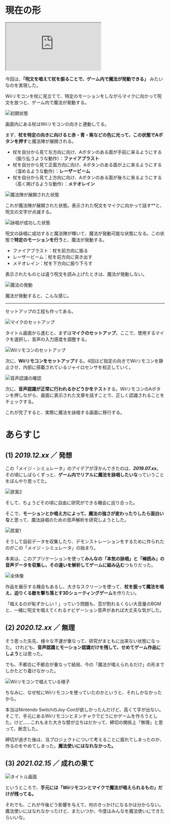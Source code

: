 # 現在の形

<iframe src="https://www.youtube.com/embed/gBHHT_64NUg" title="YouTube video player" allow="accelerometer; autoplay; clipboard-write; encrypted-media; gyroscope; picture-in-picture" allowFullScreen=""></iframe>



今回は、**「呪文を唱えて杖を振ることで、ゲーム内で魔法が発動できる」** みたいなのを実現した。

Wiiリモコンを杖に見立てて、特定のモーションをしながらマイクに向かって呪文を放つと、ゲーム内で魔法が発動する。



![初期状態](neutral.jpg)

画面内にある杖はWiiリモコンの向きと連動してる。

まず、**杖を特定の向きに向けると赤・青・紫などの色に光って、この状態でAボタンを押す**と魔法陣が展開される。

* 杖を自分から見て左方向に向け、Aボタンのある面が手前に来るようにする（振り払うような動作）：**ファイアブラスト**
* 杖を自分から見て正面方向に向け、Aボタンのある面が上に来るようにする（溜めるような動作）：**レーザービーム**
* 杖を自分から見て上方向に向け、Aボタンのある面が後ろに来るようにする（高く掲げるような動作）：**メテオレイン**



![魔法陣が展開された状態](ready.webp)

これが魔法陣が展開された状態。表示された呪文をマイクに向かって話す**と、呪文の文字が点滅する。



![詠唱が成功した状態](passed.jpg)

呪文の詠唱に成功すると魔法陣が輝いて、魔法が発動可能な状態になる。この状態で**特定のモーションを行う**と、魔法が発動する。

* ファイアブラスト：杖を前方向に振る
* レーザービーム：杖を前方向に突き出す
* メテオレイン：杖を下方向に振り下ろす

表示されたものとは違う呪文を読み上げたときは、魔法が発動しない。



![魔法の発動](activate.webp)

魔法が発動すると、こんな感じ。

---

セットアップの工程も作ってある。

![マイクのセットアップ](setup1.webp)

タイトル画面から進むと、まずは**マイクのセットアップ**。ここで、使用するマイクを選択し、音声の入力感度を調整する。



![Wiiリモコンのセットアップ](setup2.jpg)

次に、**Wiiリモコンをセットアップ**する。4回ほど指定の向きでWiiリモコンを静止させ、内部に搭載されているジャイロセンサを校正していく。



![音声認識の確認](setup3.jpg)

次に、**音声認識が正常に行われるかどうかをテスト**する。WiiリモコンのAボタンを押しながら、画面に表示された文章を話すことで、正しく認識されることをチェックする。

これが完了すると、実際に魔法を詠唱する画面に移行する。



# あらすじ



## (1) *2019.12.xx* ／ 発想

この「メイジ・シミュレータ」のアイデアが浮かんできたのは、***2019.07.xx***。その頃にしばらくずっと、**ゲーム内でリアルに魔法を詠唱したいな**っていうことをぼんやり思ってた。

![原案2](idea2.jpg)

そして、ちょうどその頃に自由に研究ができる機会に巡り合った。

そこで、**モーションとか唱え方によって、魔法の強さが変わったりしたら面白いな**と思って、魔法詠唱のための音声解析を研究しようとした。

![原案1](idea1.jpg)

そうして自前データを収集したり、デモンストレーションをするために作られたのがこの「メイジ・シミュレータ」の始まり。

本来は、このアプリケーションを使って**みんなの「本気の詠唱」と「棒読み」の音声データを収集し、その違いを解析してゲームに組み込む**つもりだった。

![全体像](app.png)

作品を展示する機会もあるし、大きなスクリーンを使って、**杖を振って魔法を唱え、迫りくる敵を撃ち落とす3Dシューティングゲーム**を作りたい。

「唱えるのが恥ずかしい！」っていう問題も、窓が割れるくらい大音量のBGMと、一緒に呪文を唱えてくれるナビゲーション音声があれば大丈夫な気がした。



## **(2) *2020.12.xx* ／ 無理**

そう思った矢先、様々な不運が重なって、研究がまともに出来ない状態になった。 けれども、**音声認識とモーション認識だけを残して、せめてゲーム作品にしよう**とは思った。

でも、不都合に不都合が重なって結局、今の「魔法が唱えられるだけ」の形までしかたどり着けなかった。

![Wiiリモコンで唱えている様子](wiimote.jpg)

ちなみに、なぜ杖にWiiリモコンを使っていたのかというと、それしかなかったから。 

本当はNintendo SwitchのJoy-Conが欲しかったんだけど、高くて手が出ない。そこで、手元にあるWiiリモコンとヌンチャクでどうにかゲームを作ろうとした。けど......これもまた大きな壁が立ちはだかって、締切の関係上「無理」と思って、断念した。

締切が過ぎた後は、当プロジェクトについて考えることに疲れてしまったのか、作るのをやめてしまった。**魔法使いにはなれなかった。**



## **(3) *2021.02.15* ／ 成れの果て**

![タイトル画面](title.webp)

というところで、**手元には「Wiiリモコンとマイクで魔法が唱えられるもの」だけが残ってる。**

それでも、これが今後どう影響を与えて、何のきっかけになるかは分からない。魔法使いにはなれなかったけど、またいつか、今度はみんなを魔法使いにできたらいいな。

